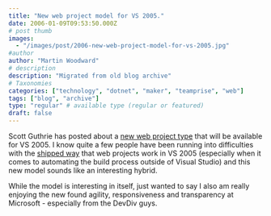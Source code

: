 ```yaml
---
title: "New web project model for VS 2005."
date: 2006-01-09T09:53:50.000Z
# post thumb
images:
  - "/images/post/2006-new-web-project-model-for-vs-2005.jpg"
#author
author: "Martin Woodward"
# description
description: "Migrated from old blog archive"
# Taxonomies
categories: ["technology", "dotnet", "maker", "teamprise", "web"]
tags: ["blog", "archive"]
type: "regular" # available type (regular or featured)
draft: false
---
```

Scott Guthrie has posted about a [new web project type](http://weblogs.asp.net/scottgu/archive/2005/12/07/432630.aspx) that will be available for VS 2005.  I know quite a few people have been running into difficulties with the [shipped way](http://weblogs.asp.net/scottgu/archive/2005/08/21/423201.aspx) that web projects work in VS 2005 (especially when it comes to automating the build process outside of Visual Studio) and this new model sounds like an interesting hybrid.

While the model is interesting in itself, just wanted to say I also am really enjoying the new found agility, responsiveness and transparency at Microsoft - especially from the DevDiv guys.